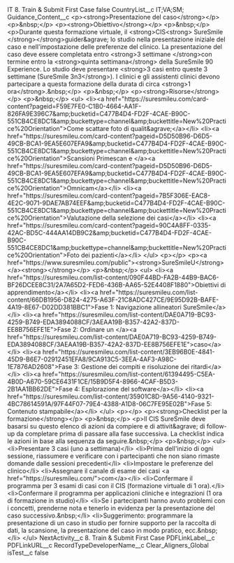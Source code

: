 <?xml version="1.0" encoding="UTF-8"?>
<CustomMetadata xmlns="http://soap.sforce.com/2006/04/metadata" xmlns:xsi="http://www.w3.org/2001/XMLSchema-instance" xmlns:xsd="http://www.w3.org/2001/XMLSchema">
    <label>IT 8. Train &amp; Submit First Case</label>
    <protected>false</protected>
    <values>
        <field>CountryList__c</field>
        <value xsi:type="xsd:string">IT;VA;SM;</value>
    </values>
    <values>
        <field>Guidance_Content__c</field>
        <value xsi:type="xsd:string">&lt;p&gt;&lt;strong&gt;Presentazione del caso&lt;/strong&gt;&lt;/p&gt;
&lt;p&gt;&amp;nbsp;&lt;/p&gt;
&lt;p&gt;&lt;strong&gt;Obiettivo&lt;/strong&gt;&lt;/p&gt;
&lt;p&gt;&amp;nbsp;&lt;/p&gt;
&lt;p&gt;Durante questa formazione virtuale, il &lt;strong&gt;CIS&lt;strong&gt; SureSmile &lt;/strong&gt;&lt;/strong&gt;guider&amp;agrave; lo studio nella presentazione iniziale del caso e nell&apos;impostazione delle preferenze del clinico. La presentazione del caso deve essere completata entro &lt;strong&gt;3 settimane &lt;/strong&gt;con termine entro la &lt;strong&gt;quinta settimana&lt;/strong&gt; della SureSmile 90 Experience. Lo studio deve presentare &lt;strong&gt;3 casi entro queste 3 settimane (SureSmile 3n3&lt;/strong&gt;). I clinici e gli assistenti clinici devono partecipare a questa formazione della durata di circa &lt;strong&gt;1 ora&lt;/strong&gt;.&amp;nbsp;&lt;/p&gt;
&lt;p&gt;&amp;nbsp;&lt;/p&gt;
&lt;p&gt;&lt;strong&gt;Risorse&lt;/strong&gt;&lt;/p&gt;
&lt;p&gt;&amp;nbsp;&lt;/p&gt;
&lt;ul&gt;
&lt;li&gt;&lt;a href=&quot;https://suresmileu.com/card-content?pageid=F59E7FE0-C1B0-4664-AA1F-826FA9E396C7&amp;amp;bucketid=C477B4D4-FD2F-4CAE-B90C-551CB4CE8DC1&amp;amp;buckettype=channel&amp;amp;buckettitle=New%20Practice%20Orientation&quot;&gt;Come scattare foto di qualit&amp;agrave;&lt;/a&gt;&lt;/li&gt;
&lt;li&gt;&lt;a href=&quot;https://suresmileu.com/card-content?pageid=D5D50B96-D6D5-49CB-BCA1-9EA5E607EFA9&amp;amp;bucketid=C477B4D4-FD2F-4CAE-B90C-551CB4CE8DC1&amp;amp;buckettype=channel&amp;amp;buckettitle=New%20Practice%20Orientation&quot;&gt;Scansioni Primescan e &lt;/a&gt;&lt;a href=&quot;https://suresmileu.com/card-content?pageid=D5D50B96-D6D5-49CB-BCA1-9EA5E607EFA9&amp;amp;bucketid=C477B4D4-FD2F-4CAE-B90C-551CB4CE8DC1&amp;amp;buckettype=channel&amp;amp;buckettitle=New%20Practice%20Orientation&quot;&gt;Omnicam&lt;/a&gt;&lt;/li&gt;
&lt;li&gt;&lt;a href=&quot;https://suresmileu.com/card-content?pageid=7B5F306E-EAC8-4E2C-9071-9DAE7AB74EEF&amp;amp;bucketid=C477B4D4-FD2F-4CAE-B90C-551CB4CE8DC1&amp;amp;buckettype=channel&amp;amp;buckettitle=New%20Practice%20Orientation&quot;&gt;Valutazione della selezione dei casi&lt;/a&gt;&lt;/li&gt;
&lt;li&gt;&lt;a href=&quot;https://suresmileu.com/card-content?pageid=90C4A8FF-0335-42AC-BD5C-444AA14DB9C2&amp;amp;bucketid=C477B4D4-FD2F-4CAE-B90C-551CB4CE8DC1&amp;amp;buckettype=channel&amp;amp;buckettitle=New%20Practice%20Orientation&quot;&gt;Foto dei pazienti&lt;/a&gt;&lt;/li&gt;
&lt;/ul&gt;
&lt;p&gt;&lt;/p&gt;
&lt;p&gt;&lt;a href=&quot;https://www.suresmileu.com/public&quot;&gt;&lt;strong&gt;SureSmileU&lt;/strong&gt;&lt;/a&gt;&lt;strong&gt;&lt;/strong&gt;&lt;/p&gt;
&lt;p&gt;&amp;nbsp;&lt;/p&gt;
&lt;ul&gt;
&lt;li&gt;&lt;a href=&quot;https://suresmileu.com/list-content/090F44BD-FA2B-44B9-BAC6-BF26DCEE8C31/2A7A65D2-FED6-436B-AA65-52E4408F1880&quot;&gt;Obiettivi di apprendimento&lt;/a&gt;&lt;/li&gt;
&lt;li&gt;&lt;a href=&quot;https://suresmileu.com/list-content/66DB1956-D824-4275-A63F-21C8ADC427CE/9E95D92B-BAFE-4A19-8E67-D02DD381BBC1&quot;&gt;Fase 1: Navigazione allineatori SureSmile&lt;/a&gt;&lt;/li&gt;
&lt;li&gt;&lt;a href=&quot;https://suresmileu.com/list-content/DAE0A719-BC93-4259-B749-EDA3894088CF/3AEAA19B-B357-42A2-837D-EE8B756EFE1E&quot;&gt;Fase 2: Ordinare un &lt;/a&gt;&lt;a href=&quot;https://suresmileu.com/list-content/DAE0A719-BC93-4259-B749-EDA3894088CF/3AEAA19B-B357-42A2-837D-EE8B756EFE1E&quot;&gt;caso&lt;/a&gt;&lt;/li&gt;
&lt;li&gt;&lt;a href=&quot;https://suresmileu.com/list-content/3EB96B0E-4841-45D9-B6E7-02912451EFA8/9CA913C5-3EEA-4AF3-A98C-1E7876AD2608&quot;&gt;Fase 3: Gestione dei compiti e risoluzione dei ritardi&lt;/a&gt;&lt;/li&gt;
&lt;li&gt;&lt;a href=&quot;https://suresmileu.com/list-content/61394495-C5EA-4B0D-A670-59CE6431F1CE/15B9D5F4-8966-4CAF-B5D3-2B1AA1BB62DE&quot;&gt;Fase 4: Esplorazione del software&lt;/a&gt;&lt;/li&gt;
&lt;li&gt;&lt;a href=&quot;https://suresmileu.com/list-content/35901C8D-9A56-4140-9321-4BC78614591A/97F44F07-79E4-4388-A1D8-06C7FE95E02B&quot;&gt;Fase 5: Contenuto stampabile&lt;/a&gt;&lt;/li&gt;
&lt;/ul&gt;
&lt;p&gt;&lt;/p&gt;
&lt;p&gt;&lt;strong&gt;Checklist per la formazione&lt;/strong&gt;&lt;/p&gt;
&lt;p&gt;&amp;nbsp;&lt;/p&gt;
&lt;p&gt;Il CIS SureSmile deve basarsi su questo elenco di azioni da compiere e di attivit&amp;agrave; di follow-up da completare prima di passare alla fase successiva. La checklist indica le azioni in base alla sequenza da seguire.&amp;nbsp;&lt;/p&gt;
&lt;p&gt;&amp;nbsp;&lt;/p&gt;
&lt;ul&gt;
&lt;li&gt;Presentare 3 casi (uno a settimana)&lt;/li&gt;
&lt;li&gt;Prima dell&apos;inizio di ogni sessione, riassumere e verificare con i partecipanti che non siano rimaste domande dalle sessioni precedenti&lt;/li&gt;
&lt;li&gt;Impostare le preferenze del clinico&lt;/li&gt;
&lt;li&gt;Assegnare il canale di esame dei casi &lt;a href=&quot;https://suresmileu.com/&quot;&gt;com&lt;/a&gt;&lt;/li&gt;
&lt;li&gt;Confermare il programma per 3 esami di casi con il CIS (formazione virtuale di 1 ora).&lt;/li&gt;
&lt;li&gt;Confermare il programma per applicazioni cliniche e integrazioni (1 ora di formazione in studio)&lt;/li&gt;
&lt;li&gt;Se i partecipanti hanno avuto problemi con i concetti, prenderne nota e tenerlo in evidenza per la presentazione del caso successivo.&amp;nbsp;&lt;/li&gt;
&lt;li&gt;Suggerimento: programmare la presentazione di un caso in studio per fornire supporto per la raccolta di dati, la scansione, la presentazione del caso in modo pratico, ecc.&amp;nbsp;&lt;/li&gt;
&lt;/ul&gt;</value>
    </values>
    <values>
        <field>NextActivity__c</field>
        <value xsi:type="xsd:string">8. Train &amp; Submit First Case</value>
    </values>
    <values>
        <field>PDFLinkLabel__c</field>
        <value xsi:nil="true"/>
    </values>
    <values>
        <field>PDFLinkURL__c</field>
        <value xsi:nil="true"/>
    </values>
    <values>
        <field>RecordTypeDeveloperName__c</field>
        <value xsi:type="xsd:string">Clear_Aligners_Global</value>
    </values>
    <values>
        <field>isTest__c</field>
        <value xsi:type="xsd:boolean">false</value>
    </values>
</CustomMetadata>

